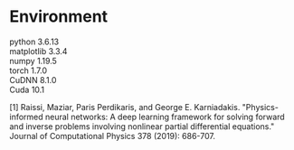 # Environment

python 3.6.13 \
matplotlib 3.3.4 \
numpy 1.19.5 \
torch 1.7.0 \
CuDNN 8.1.0 \
Cuda 10.1

[1] Raissi, Maziar, Paris Perdikaris, and George E. Karniadakis. "Physics-informed neural networks: A deep learning framework for solving forward and inverse problems involving nonlinear partial differential equations." Journal of Computational Physics 378 (2019): 686-707.
